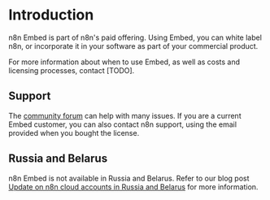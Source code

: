 # Introduction

n8n Embed is part of n8n's paid offering. Using Embed, you can white label n8n, or incorporate it in your software as part of your commercial product.

For more information about when to use Embed, as well as costs and licensing processes, contact [TODO].

## Support

The [community forum](https://community.n8n.io/) can help with many issues. If you are a current Embed customer, you can also contact n8n support, using the email provided when you bought the license.

## Russia and Belarus

n8n Embed is not available in Russia and Belarus. Refer to our blog post [Update on n8n cloud accounts in Russia and Belarus](https://n8n.io/blog/update-on-n8n-cloud-accounts-in-russia-and-belarus/) for more information.